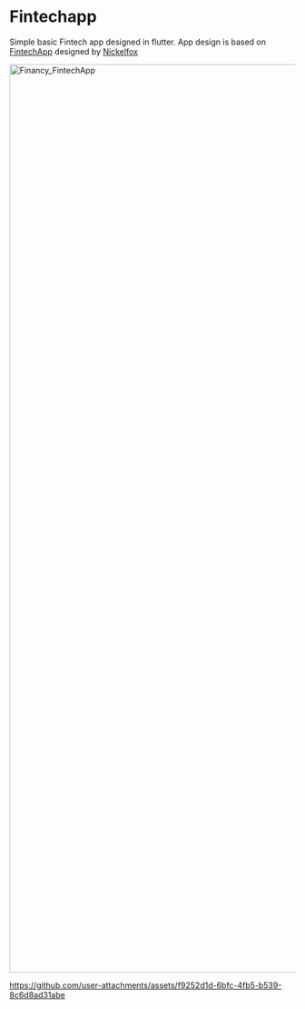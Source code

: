 # Fintechapp

Simple basic Fintech app designed in flutter. App design is based on [FintechApp](https://www.figma.com/community/file/1144207300426743287/financy-fintech-app) designed by [Nickelfox](https://www.nickelfox.com/)


<img width="1600" alt="Financy_FintechApp" src="https://github.com/user-attachments/assets/5278aecf-e9ef-4383-9fe8-752a884bc78b">

https://github.com/user-attachments/assets/f9252d1d-6bfc-4fb5-b539-8c6d8ad31abe

